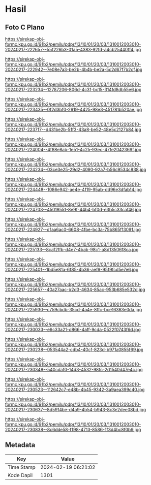 # Hasil

## Foto C Plano

https://sirekap-obj-formc.kpu.go.id/91b2/pemilu/pdpr/13/10/01/20/03/1310012003010-20240217-222657--55f226b3-01a5-4383-92fd-a4cb25440ff4.jpg

https://sirekap-obj-formc.kpu.go.id/91b2/pemilu/pdpr/13/10/01/20/03/1310012003010-20240217-222942--7e08e7a3-be2b-4b4b-be2a-5c2d67f7b2cf.jpg

https://sirekap-obj-formc.kpu.go.id/91b2/pemilu/pdpr/13/10/01/20/03/1310012003010-20240217-223234--12787206-806d-4c31-bc15-314fd8db55e6.jpg

https://sirekap-obj-formc.kpu.go.id/91b2/pemilu/pdpr/13/10/01/20/03/1310012003010-20240217-223435--0f2d3bf0-2919-4425-98e3-451781b520ae.jpg

https://sirekap-obj-formc.kpu.go.id/91b2/pemilu/pdpr/13/10/01/20/03/1310012003010-20240217-223717--d431be2b-51f3-43a8-be52-48e5c2127b84.jpg

https://sirekap-obj-formc.kpu.go.id/91b2/pemilu/pdpr/13/10/01/20/03/1310012003010-20240217-224004--4f88e8ab-1e51-4c25-93ec-47fe2042369f.jpg

https://sirekap-obj-formc.kpu.go.id/91b2/pemilu/pdpr/13/10/01/20/03/1310012003010-20240217-224234--03ce3e25-29d2-4090-92a7-b56c9534c838.jpg

https://sirekap-obj-formc.kpu.go.id/91b2/pemilu/pdpr/13/10/01/20/03/1310012003010-20240217-224448--1086e942-ae4e-4f19-95ab-dd96e3dfab14.jpg

https://sirekap-obj-formc.kpu.go.id/91b2/pemilu/pdpr/13/10/01/20/03/1310012003010-20240217-224703--45019551-8e9f-44b4-bf0d-e3b5c33caf46.jpg

https://sirekap-obj-formc.kpu.go.id/91b2/pemilu/pdpr/13/10/01/20/03/1310012003010-20240217-224927--d1aa6ac0-6608-4fbe-bc3a-75b865f13091.jpg

https://sirekap-obj-formc.kpu.go.id/91b2/pemilu/pdpr/13/10/01/20/03/1310012003010-20240217-225133--8ca12ffb-d4e7-4bab-98c1-a8d13506f8ca.jpg

https://sirekap-obj-formc.kpu.go.id/91b2/pemilu/pdpr/13/10/01/20/03/1310012003010-20240217-225401--1bd5e81a-6f85-4b36-aef9-95f9fcd5e7e6.jpg

https://sirekap-obj-formc.kpu.go.id/91b2/pemilu/pdpr/13/10/01/20/03/1310012003010-20240217-225657--40a27aac-b2d3-4634-85ac-953b685e532d.jpg

https://sirekap-obj-formc.kpu.go.id/91b2/pemilu/pdpr/13/10/01/20/03/1310012003010-20240217-225930--c759cbdb-35cd-4a4e-8ffc-bce16363e0da.jpg

https://sirekap-obj-formc.kpu.go.id/91b2/pemilu/pdpr/13/10/01/20/03/1310012003010-20240217-230033--e9c33a21-d866-4aff-9cda-0522f0743f6d.jpg

https://sirekap-obj-formc.kpu.go.id/91b2/pemilu/pdpr/13/10/01/20/03/1310012003010-20240217-230238--053544a2-cdb4-40cf-823d-b971a0855f69.jpg

https://sirekap-obj-formc.kpu.go.id/91b2/pemilu/pdpr/13/10/01/20/03/1310012003010-20240217-230348--540cdaf0-14d3-4532-98fc-2d1540d47e4c.jpg

https://sirekap-obj-formc.kpu.go.id/91b2/pemilu/pdpr/13/10/01/20/03/1310012003010-20240217-230523--112642c7-e48b-4b45-9342-3a9aea399c40.jpg

https://sirekap-obj-formc.kpu.go.id/91b2/pemilu/pdpr/13/10/01/20/03/1310012003010-20240217-230637--8d5914be-d4a9-4b54-b943-8c3e2dee08bd.jpg

https://sirekap-obj-formc.kpu.go.id/91b2/pemilu/pdpr/13/10/01/20/03/1310012003010-20240217-230838--8c6dde58-f198-4713-8586-1f3d4bc8f0b9.jpg


## Metadata

| Key        | Value               |
| ---------- | ------------------- |
| Time Stamp | 2024-02-19 06:21:02 |
| Kode Dapil | 1301                |



